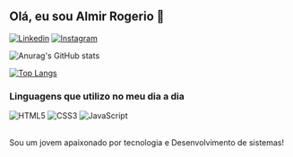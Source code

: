 ## Olá, eu sou Almir Rogerio 👋

[![Linkedin](https://img.shields.io/badge/LinkedIn-0077B5?style=for-the-badge&logo=linkedin&logoColor=white)](https://www.linkedin.com/in/almir-rogerio-duarte-mariucio-b59633253/)
[![Instagram](https://img.shields.io/badge/Instagram-E4405F?style=for-the-badge&logo=instagram&logoColor=white)](https://instagram.com/almirrogerio.dm?igshid=ZDdkNTZiNTM=/)<br>

![Anurag's GitHub stats](https://github-readme-stats.vercel.app/api?username=AlmirRogerio&show_icons=true&theme=transparent)

[![Top Langs](https://github-readme-stats.vercel.app/api/top-langs/?username=AlmirRogerio&layout=compact)](https://github.com/anuraghazra/github-readme-stats)

### Linguagens que utilizo no meu dia a dia

<div style="display: inline_block">
<img style="align: center;" src="https://img.shields.io/badge/HTML5-E34F26?style=for-the-badge&logo=html5&logoColor=white" alt="HTML5"/>
<img style="align: center;" src="https://img.shields.io/badge/CSS3-1572B6?style=for-the-badge&logo=css3&logoColor=white" alt="CSS3"/>
<img style="align: center;" src="https://img.shields.io/badge/JavaScript-F7DF1E?style=for-the-badge&logo=javascript&logoColor=black" alt="JavaScript"/>
</div>
<br>
<p>Sou um jovem apaixonado por tecnologia e Desenvolvimento de sistemas!</p>
